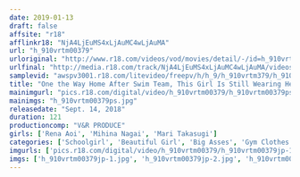 ```yaml
---
date: 2019-01-13
draft: false
affsite: "r18"
afflinkr18: "NjA4LjEuMS4xLjAuMC4wLjAuMA"
url: "h_910vrtm00379"
urloriginal: "http://www.r18.com/videos/vod/movies/detail/-/id=h_910vrtm00379"
urlfinal: "http://media.r18.com/track/NjA4LjEuMS4xLjAuMC4wLjAuMA/videos/vod/movies/detail/-/id=h_910vrtm00379"
samplevid: "awspv3001.r18.com/litevideo/freepv/h/h_9/h_910vrtm379/h_910vrtm379_dmb_w.mp4"
title: "One the Way Home After Swim Team, This Girl Is Still Wearing Her Bloomers Under Her School Uniform! When She Gets Home, Daddy Gets Hot And Horny For Her Navy Covered Ass And Slips Her Some Aphrodisiacs To Get Her Hot And Sweaty! When He Unexpectedly Slips His Cock In, The Feeling Is So Amazing That He Bangs Her Over And Over Again To Orgasmic Pleasure! 5"
mainimgurl: "pics.r18.com/digital/video/h_910vrtm00379/h_910vrtm00379ps.jpg"
mainimgs: "h_910vrtm00379ps.jpg"
releasedate: "Sept. 14, 2018"
duration: 121
productioncomp: "V&R PRODUCE"
girls: ['Rena Aoi', 'Mihina Nagai', 'Mari Takasugi']
categories: ['Schoolgirl', 'Beautiful Girl', 'Big Asses', 'Gym Clothes', 'School Uniform', 'Relatives', 'Variety', 'Hi-Def']
imgurls: ['pics.r18.com/digital/video/h_910vrtm00379/h_910vrtm00379jp-1.jpg', 'pics.r18.com/digital/video/h_910vrtm00379/h_910vrtm00379jp-2.jpg', 'pics.r18.com/digital/video/h_910vrtm00379/h_910vrtm00379jp-3.jpg', 'pics.r18.com/digital/video/h_910vrtm00379/h_910vrtm00379jp-4.jpg', 'pics.r18.com/digital/video/h_910vrtm00379/h_910vrtm00379jp-5.jpg', 'pics.r18.com/digital/video/h_910vrtm00379/h_910vrtm00379jp-6.jpg', 'pics.r18.com/digital/video/h_910vrtm00379/h_910vrtm00379jp-7.jpg', 'pics.r18.com/digital/video/h_910vrtm00379/h_910vrtm00379jp-8.jpg', 'pics.r18.com/digital/video/h_910vrtm00379/h_910vrtm00379jp-9.jpg', 'pics.r18.com/digital/video/h_910vrtm00379/h_910vrtm00379jp-10.jpg', 'pics.r18.com/digital/video/h_910vrtm00379/h_910vrtm00379jp-11.jpg', 'pics.r18.com/digital/video/h_910vrtm00379/h_910vrtm00379jp-12.jpg', 'pics.r18.com/digital/video/h_910vrtm00379/h_910vrtm00379jp-13.jpg', 'pics.r18.com/digital/video/h_910vrtm00379/h_910vrtm00379jp-14.jpg', 'pics.r18.com/digital/video/h_910vrtm00379/h_910vrtm00379jp-15.jpg', 'pics.r18.com/digital/video/h_910vrtm00379/h_910vrtm00379jp-16.jpg', 'pics.r18.com/digital/video/h_910vrtm00379/h_910vrtm00379jp-17.jpg', 'pics.r18.com/digital/video/h_910vrtm00379/h_910vrtm00379jp-18.jpg', 'pics.r18.com/digital/video/h_910vrtm00379/h_910vrtm00379jp-19.jpg', 'pics.r18.com/digital/video/h_910vrtm00379/h_910vrtm00379jp-20.jpg']
imgs: ['h_910vrtm00379jp-1.jpg', 'h_910vrtm00379jp-2.jpg', 'h_910vrtm00379jp-3.jpg', 'h_910vrtm00379jp-4.jpg', 'h_910vrtm00379jp-5.jpg', 'h_910vrtm00379jp-6.jpg', 'h_910vrtm00379jp-7.jpg', 'h_910vrtm00379jp-8.jpg', 'h_910vrtm00379jp-9.jpg', 'h_910vrtm00379jp-10.jpg', 'h_910vrtm00379jp-11.jpg', 'h_910vrtm00379jp-12.jpg', 'h_910vrtm00379jp-13.jpg', 'h_910vrtm00379jp-14.jpg', 'h_910vrtm00379jp-15.jpg', 'h_910vrtm00379jp-16.jpg', 'h_910vrtm00379jp-17.jpg', 'h_910vrtm00379jp-18.jpg', 'h_910vrtm00379jp-19.jpg', 'h_910vrtm00379jp-20.jpg']
---
```

